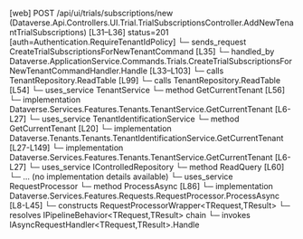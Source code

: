 [web] POST /api/ui/trials/subscriptions/new  (Dataverse.Api.Controllers.UI.Trial.TrialSubscriptionsController.AddNewTenantTrialSubscriptions)  [L31–L36] status=201 [auth=Authentication.RequireTenantIdPolicy]
  └─ sends_request CreateTrialSubscriptionsForNewTenantCommand [L35]
    └─ handled_by Dataverse.ApplicationService.Commands.Trials.CreateTrialSubscriptionsForNewTenantCommandHandler.Handle [L33–L103]
      └─ calls TenantRepository.ReadTable [L99]
      └─ calls TenantRepository.ReadTable [L54]
      └─ uses_service TenantService
        └─ method GetCurrentTenant [L56]
          └─ implementation Dataverse.Services.Features.Tenants.TenantService.GetCurrentTenant [L6-L27]
            └─ uses_service TenantIdentificationService
              └─ method GetCurrentTenant [L20]
                └─ implementation Dataverse.Tenants.Tenants.TenantIdentificationService.GetCurrentTenant [L27-L149]
          └─ implementation Dataverse.Services.Features.Tenants.TenantService.GetCurrentTenant [L6-L27]
      └─ uses_service IControlledRepository<Office>
        └─ method ReadQuery [L60]
          └─ ... (no implementation details available)
      └─ uses_service RequestProcessor
        └─ method ProcessAsync [L86]
          └─ implementation Dataverse.Services.Features.Requests.RequestProcessor.ProcessAsync [L8-L45]
            └─ constructs RequestProcessorWrapper<TRequest,TResult>
            └─ resolves IPipelineBehavior<TRequest,TResult> chain
            └─ invokes IAsyncRequestHandler<TRequest,TResult>.Handle


